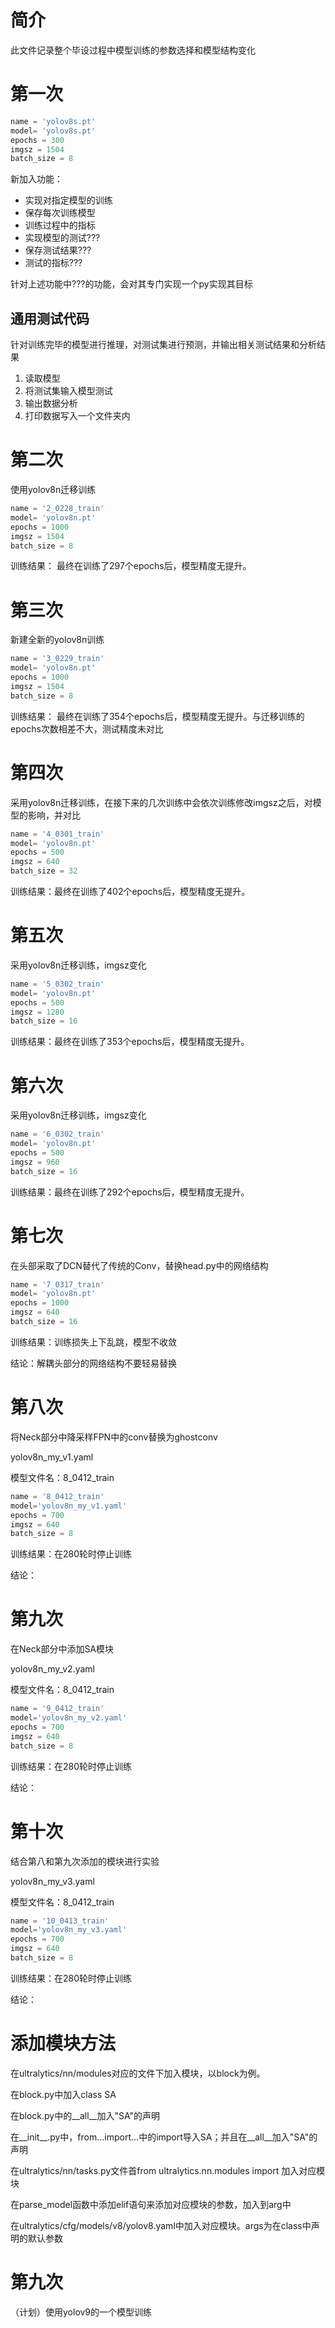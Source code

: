 # 简介
此文件记录整个毕设过程中模型训练的参数选择和模型结构变化

# 第一次
```python
name = 'yolov8s.pt'
model= 'yolov8s.pt'
epochs = 300
imgsz = 1504
batch_size = 8
```

新加入功能：
- 实现对指定模型的训练
- 保存每次训练模型
- 训练过程中的指标
- 实现模型的测试???
- 保存测试结果???
- 测试的指标???

针对上述功能中???的功能，会对其专门实现一个py实现其目标

## 通用测试代码

针对训练完毕的模型进行推理，对测试集进行预测，并输出相关测试结果和分析结果

1. 读取模型
2. 将测试集输入模型测试
3. 输出数据分析
4. 打印数据写入一个文件夹内

# 第二次
使用yolov8n迁移训练

```python
name = '2_0228_train'
model= 'yolov8n.pt'
epochs = 1000
imgsz = 1504
batch_size = 8
```

训练结果： 最终在训练了297个epochs后，模型精度无提升。

# 第三次
新建全新的yolov8n训练

```python
name = '3_0229_train'
model= 'yolov8n.pt'
epochs = 1000
imgsz = 1504
batch_size = 8
```

训练结果： 最终在训练了354个epochs后，模型精度无提升。与迁移训练的epochs次数相差不大，测试精度未对比

# 第四次
采用yolov8n迁移训练，在接下来的几次训练中会依次训练修改imgsz之后，对模型的影响，并对比

```python
name = '4_0301_train'
model= 'yolov8n.pt'
epochs = 500
imgsz = 640
batch_size = 32
```

训练结果：最终在训练了402个epochs后，模型精度无提升。

# 第五次
采用yolov8n迁移训练，imgsz变化

```python
name = '5_0302_train'
model= 'yolov8n.pt'
epochs = 500
imgsz = 1280
batch_size = 16
```

训练结果：最终在训练了353个epochs后，模型精度无提升。

# 第六次
采用yolov8n迁移训练，imgsz变化

```python
name = '6_0302_train'
model= 'yolov8n.pt'
epochs = 500
imgsz = 960
batch_size = 16
```

训练结果：最终在训练了292个epochs后，模型精度无提升。

# 第七次
在头部采取了DCN替代了传统的Conv，替换head.py中的网络结构

```python
name = '7_0317_train'
model= 'yolov8n.pt'
epochs = 1000
imgsz = 640
batch_size = 16
```

训练结果：训练损失上下乱跳，模型不收敛

结论：解耦头部分的网络结构不要轻易替换

# 第八次
将Neck部分中降采样FPN中的conv替换为ghostconv

yolov8n_my_v1.yaml

模型文件名：8_0412_train
```python
name = '8_0412_train'
model='yolov8n_my_v1.yaml'
epochs = 700
imgsz = 640
batch_size = 8
```

训练结果：在280轮时停止训练

结论：

# 第九次
在Neck部分中添加SA模块

yolov8n_my_v2.yaml

模型文件名：8_0412_train
```python
name = '9_0412_train'
model='yolov8n_my_v2.yaml'
epochs = 700
imgsz = 640
batch_size = 8
```

训练结果：在280轮时停止训练

结论：

# 第十次
结合第八和第九次添加的模块进行实验

yolov8n_my_v3.yaml

模型文件名：8_0412_train
```python
name = '10_0413_train'
model='yolov8n_my_v3.yaml'
epochs = 700
imgsz = 640
batch_size = 8
```

训练结果：在280轮时停止训练

结论：

# 添加模块方法
在ultralytics/nn/modules对应的文件下加入模块，以block为例。

在block.py中加入class SA

在block.py中的__all__加入"SA"的声明

在__init__.py中，from...import...中的import导入SA；并且在__all__加入"SA"的声明

在ultralytics/nn/tasks.py文件首from ultralytics.nn.modules import 加入对应模块

在parse_model函数中添加elif语句来添加对应模块的参数，加入到arg中

在ultralytics/cfg/models/v8/yolov8.yaml中加入对应模块。args为在class中声明的默认参数

# 第九次
（计划）使用yolov9的一个模型训练
